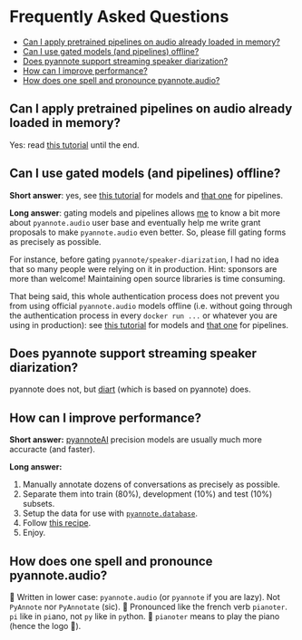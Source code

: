 
# Frequently Asked Questions
- [Can I apply pretrained pipelines on audio already loaded in memory?](#can-i-apply-pretrained-pipelines-on-audio-already-loaded-in-memory)
- [Can I use gated models (and pipelines) offline?](#can-i-use-gated-models-(and-pipelines)-offline)
- [Does pyannote support streaming speaker diarization?](#does-pyannote-support-streaming-speaker-diarization)
- [How can I improve performance?](#how-can-i-improve-performance)
- [How does one spell and pronounce pyannote.audio?](#how-does-one-spell-and-pronounce-pyannoteaudio)

<a name="can-i-apply-pretrained-pipelines-on-audio-already-loaded-in-memory"></a>
## Can I apply pretrained pipelines on audio already loaded in memory?

Yes: read [this tutorial](tutorials/applying_a_pipeline.ipynb) until the end.

<a name="can-i-use-gated-models-(and-pipelines)-offline"></a>
## Can I use gated models (and pipelines) offline?

**Short answer**: yes, see [this tutorial](tutorials/applying_a_model.ipynb) for models and [that one](tutorials/applying_a_pipeline.ipynb) for pipelines.

**Long answer**: gating models and pipelines allows [me](https://herve.niderb.fr) to know a bit more about `pyannote.audio` user base and eventually help me write grant proposals to make `pyannote.audio` even better. So, please fill gating forms as precisely as possible.

For instance, before gating `pyannote/speaker-diarization`, I had no idea that so many people were relying on it in production. Hint: sponsors are more than welcome! Maintaining open source libraries is time consuming.

That being said, this whole authentication process does not prevent you from using official `pyannote.audio` models offline (i.e. without going through the authentication process in every `docker run ...` or whatever you are using in production): see [this tutorial](tutorials/applying_a_model.ipynb) for models and [that one](tutorials/applying_a_pipeline.ipynb) for pipelines.

<a name="does-pyannote-support-streaming-speaker-diarization"></a>
## Does pyannote support streaming speaker diarization?

pyannote does not, but [diart](https://github.com/juanmc2005/diart) (which is based on pyannote) does.

<a name="how-can-i-improve-performance"></a>
## How can I improve performance?

**Short answer:** [pyannoteAI](https://www.pyannote.ai) precision models are usually much more accuracte (and faster).

**Long answer:**

1. Manually annotate dozens of conversations as precisely as possible.
2. Separate them into train (80%), development (10%) and test (10%) subsets.
3. Setup the data for use with [`pyannote.database`](https://github.com/pyannote/pyannote-database#speaker-diarization).
4. Follow [this recipe](https://github.com/pyannote/pyannote-audio/blob/develop/tutorials/adapting_pretrained_pipeline.ipynb).
5. Enjoy.

<a name="how-does-one-spell-and-pronounce-pyannoteaudio"></a>
## How does one spell and pronounce pyannote.audio?

📝 Written in lower case: `pyannote.audio` (or `pyannote` if you are lazy). Not `PyAnnote` nor `PyAnnotate` (sic).
📢 Pronounced like the french verb `pianoter`. `pi` like in `pi`ano, not `py` like in `py`thon.
🎹 `pianoter` means to play the piano (hence the logo 🤯).
